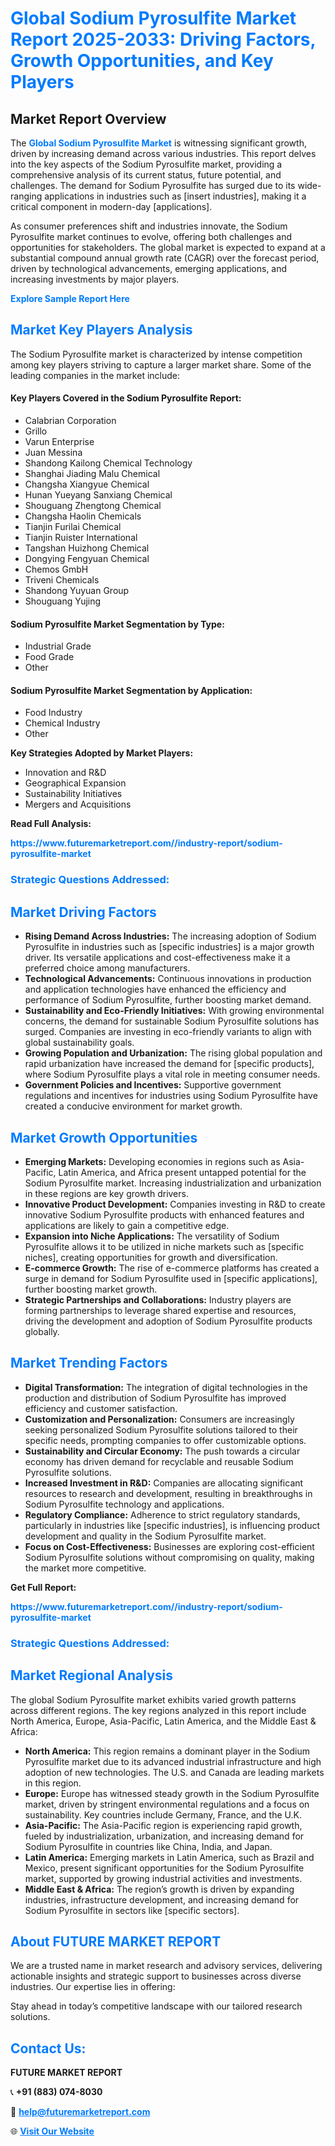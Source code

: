 <h1 style="color: #007BFF;">Global Sodium Pyrosulfite Market Report 2025-2033: Driving Factors, Growth Opportunities, and Key Players</h1>

<section id="overview">
<h2>Market Report Overview</h2>
<p>The <a href="https://www.futuremarketreport.com//industry-report/sodium-pyrosulfite-market" style="color: #007BFF; text-decoration: none;"><strong>Global Sodium Pyrosulfite Market</strong></a> is witnessing significant growth, driven by increasing demand across various industries. This report delves into the key aspects of the Sodium Pyrosulfite market, providing a comprehensive analysis of its current status, future potential, and challenges. The demand for Sodium Pyrosulfite has surged due to its wide-ranging applications in industries such as [insert industries], making it a critical component in modern-day [applications].</p>
<p>As consumer preferences shift and industries innovate, the Sodium Pyrosulfite market continues to evolve, offering both challenges and opportunities for stakeholders. The global market is expected to expand at a substantial compound annual growth rate (CAGR) over the forecast period, driven by technological advancements, emerging applications, and increasing investments by major players.</p>
</section>

<section id="overview">
<p><a href="https://www.futuremarketreport.com//request-sample/reportId=92756" style="color: #007BFF; text-decoration: none;"><strong>Explore Sample Report Here</strong></a></p>
</section>

<section id="key-players">
<h2 style="color: #007BFF;">Market Key Players Analysis</h2>
<p>The Sodium Pyrosulfite market is characterized by intense competition among key players striving to capture a larger market share. Some of the leading companies in the market include:</p>
<h4>Key Players Covered in the Sodium Pyrosulfite Report:</h4>
<ul><li>Calabrian Corporation</li><li>Grillo</li><li>Varun Enterprise</li><li>Juan Messina</li><li>Shandong Kailong Chemical Technology</li><li>Shanghai Jiading Malu Chemical</li><li>Changsha Xiangyue Chemical</li><li>Hunan Yueyang Sanxiang Chemical</li><li>Shouguang Zhengtong Chemical</li><li>Changsha Haolin Chemicals</li><li>Tianjin Furilai Chemical</li><li>Tianjin Ruister International</li><li>Tangshan Huizhong Chemical</li><li>Dongying Fengyuan Chemical</li><li>Chemos GmbH</li><li>Triveni Chemicals</li><li>Shandong Yuyuan Group</li><li>Shouguang Yujing</li></ul>
<h4>Sodium Pyrosulfite Market Segmentation by Type:</h4>
<ul><li>Industrial Grade</li><li>Food Grade</li><li>Other</li></ul>

<h4>Sodium Pyrosulfite Market Segmentation by Application:</h4>
<ul><li>Food Industry</li><li>Chemical Industry</li><li>Other</li></ul>
<p><strong>Key Strategies Adopted by Market Players:</strong></p>
<ul>
<li>Innovation and R&D</li>
<li>Geographical Expansion</li>
<li>Sustainability Initiatives</li>
<li>Mergers and Acquisitions</li>
</ul>
</section>

<section>
<p><strong>Read Full Analysis: </strong></p><a href="https://www.futuremarketreport.com//industry-report/sodium-pyrosulfite-market" style="color: #007BFF; text-decoration: none;"><strong>https://www.futuremarketreport.com//industry-report/sodium-pyrosulfite-market</strong></a>
<h3 style="color: #007BFF;">Strategic Questions Addressed:</h3>
</section>

<section id="driving-factors">
<h2 style="color: #007BFF;">Market Driving Factors</h2>
<ul>
<li><strong>Rising Demand Across Industries:</strong> The increasing adoption of Sodium Pyrosulfite in industries such as [specific industries] is a major growth driver. Its versatile applications and cost-effectiveness make it a preferred choice among manufacturers.</li>
<li><strong>Technological Advancements:</strong> Continuous innovations in production and application technologies have enhanced the efficiency and performance of Sodium Pyrosulfite, further boosting market demand.</li>
<li><strong>Sustainability and Eco-Friendly Initiatives:</strong> With growing environmental concerns, the demand for sustainable Sodium Pyrosulfite solutions has surged. Companies are investing in eco-friendly variants to align with global sustainability goals.</li>
<li><strong>Growing Population and Urbanization:</strong> The rising global population and rapid urbanization have increased the demand for [specific products], where Sodium Pyrosulfite plays a vital role in meeting consumer needs.</li>
<li><strong>Government Policies and Incentives:</strong> Supportive government regulations and incentives for industries using Sodium Pyrosulfite have created a conducive environment for market growth.</li>
</ul>
</section>

<section id="growth-opportunities">
<h2 style="color: #007BFF;">Market Growth Opportunities</h2>
<ul>
<li><strong>Emerging Markets:</strong> Developing economies in regions such as Asia-Pacific, Latin America, and Africa present untapped potential for the Sodium Pyrosulfite market. Increasing industrialization and urbanization in these regions are key growth drivers.</li>
<li><strong>Innovative Product Development:</strong> Companies investing in R&D to create innovative Sodium Pyrosulfite products with enhanced features and applications are likely to gain a competitive edge.</li>
<li><strong>Expansion into Niche Applications:</strong> The versatility of Sodium Pyrosulfite allows it to be utilized in niche markets such as [specific niches], creating opportunities for growth and diversification.</li>
<li><strong>E-commerce Growth:</strong> The rise of e-commerce platforms has created a surge in demand for Sodium Pyrosulfite used in [specific applications], further boosting market growth.</li>
<li><strong>Strategic Partnerships and Collaborations:</strong> Industry players are forming partnerships to leverage shared expertise and resources, driving the development and adoption of Sodium Pyrosulfite products globally.</li>
</ul>
</section>

<section id="trending-factors">
<h2 style="color: #007BFF;">Market Trending Factors</h2>
<ul>
<li><strong>Digital Transformation:</strong> The integration of digital technologies in the production and distribution of Sodium Pyrosulfite has improved efficiency and customer satisfaction.</li>
<li><strong>Customization and Personalization:</strong> Consumers are increasingly seeking personalized Sodium Pyrosulfite solutions tailored to their specific needs, prompting companies to offer customizable options.</li>
<li><strong>Sustainability and Circular Economy:</strong> The push towards a circular economy has driven demand for recyclable and reusable Sodium Pyrosulfite solutions.</li>
<li><strong>Increased Investment in R&D:</strong> Companies are allocating significant resources to research and development, resulting in breakthroughs in Sodium Pyrosulfite technology and applications.</li>
<li><strong>Regulatory Compliance:</strong> Adherence to strict regulatory standards, particularly in industries like [specific industries], is influencing product development and quality in the Sodium Pyrosulfite market.</li>
<li><strong>Focus on Cost-Effectiveness:</strong> Businesses are exploring cost-efficient Sodium Pyrosulfite solutions without compromising on quality, making the market more competitive.</li>
</ul>
</section>

<section>
<p><strong>Get Full Report: </strong></p><a href="https://www.futuremarketreport.com//industry-report/sodium-pyrosulfite-market" style="color: #007BFF; text-decoration: none;"><strong>https://www.futuremarketreport.com//industry-report/sodium-pyrosulfite-market</strong></a>
<h3 style="color: #007BFF;">Strategic Questions Addressed:</h3>
</section>


<section id="regional-analysis">
<h2 style="color: #007BFF;">Market Regional Analysis</h2>
<p>The global Sodium Pyrosulfite market exhibits varied growth patterns across different regions. The key regions analyzed in this report include North America, Europe, Asia-Pacific, Latin America, and the Middle East & Africa:</p>
<ul>
<li><strong>North America:</strong> This region remains a dominant player in the Sodium Pyrosulfite market due to its advanced industrial infrastructure and high adoption of new technologies. The U.S. and Canada are leading markets in this region.</li>
<li><strong>Europe:</strong> Europe has witnessed steady growth in the Sodium Pyrosulfite market, driven by stringent environmental regulations and a focus on sustainability. Key countries include Germany, France, and the U.K.</li>
<li><strong>Asia-Pacific:</strong> The Asia-Pacific region is experiencing rapid growth, fueled by industrialization, urbanization, and increasing demand for Sodium Pyrosulfite in countries like China, India, and Japan.</li>
<li><strong>Latin America:</strong> Emerging markets in Latin America, such as Brazil and Mexico, present significant opportunities for the Sodium Pyrosulfite market, supported by growing industrial activities and investments.</li>
<li><strong>Middle East & Africa:</strong> The region’s growth is driven by expanding industries, infrastructure development, and increasing demand for Sodium Pyrosulfite in sectors like [specific sectors].</li>
</ul>
</section>

<footer>
<h2 style="color: #007BFF;">About FUTURE MARKET REPORT</h2>
<p>We are a trusted name in market research and advisory services, delivering actionable insights and strategic support to businesses across diverse industries. Our expertise lies in offering:</p>

<p>Stay ahead in today’s competitive landscape with our tailored research solutions.</p>

<h2 style="color: #007BFF;">Contact Us:</h2>
<p><strong>FUTURE MARKET REPORT</strong></p>
<p>📞 <strong>+91 (883) 074-8030</strong></p>
<p>📧 <strong><a href="mailto:help@futuremarketreport.com" style="color: #007BFF;">help@futuremarketreport.com</a></strong></p>
<p>🌐 <strong><a href="https://www.futuremarketreport.com/" style="color: #007BFF;">Visit Our Website</a></strong></p>
</footer>